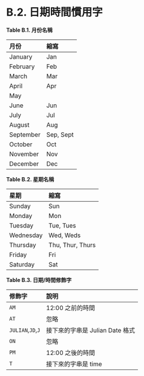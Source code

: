 # B.2. 日期時間慣用字

**Table B.1. 月份名稱**

| 月份 | 縮寫 |
| :--- | :--- |
| January | Jan |
| February | Feb |
| March | Mar |
| April | Apr |
| May |  |
| June | Jun |
| July | Jul |
| August | Aug |
| September | Sep, Sept |
| October | Oct |
| November | Nov |
| December | Dec |

**Table B.2. 星期名稱**

| 星期 | 縮寫 |
| :--- | :--- |
| Sunday | Sun |
| Monday | Mon |
| Tuesday | Tue, Tues |
| Wednesday | Wed, Weds |
| Thursday | Thu, Thur, Thurs |
| Friday | Fri |
| Saturday | Sat |

**Table B.3. 日期/時間修飾字**

| 修飾字 | 說明 |
| :--- | :--- |
| `AM` | 12:00 之前的時間 |
| `AT` | 忽略 |
| `JULIAN`,`JD`,`J` | 接下來的字串是 Julian Date 格式 |
| `ON` | 忽略 |
| `PM` | 12:00 之後的時間 |
| `T` | 接下來的字串是 time |

